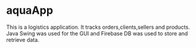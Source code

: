 # aquaApp
This is a logistics application. It tracks orders,clients,sellers and products. Java Swing was used for the GUI and Firebase DB was used to store and retrieve data.
